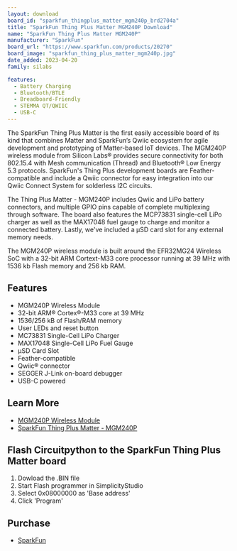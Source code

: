 ```yaml
---
layout: download
board_id: "sparkfun_thingplus_matter_mgm240p_brd2704a"
title: "SparkFun Thing Plus Matter MGM240P Download"
name: "SparkFun Thing Plus Matter MGM240P"
manufacturer: "SparkFun"
board_url: "https://www.sparkfun.com/products/20270"
board_image: "sparkfun_thing_plus_matter_mgm240p.jpg"
date_added: 2023-04-20
family: silabs

features:
  - Battery Charging
  - Bluetooth/BTLE
  - Breadboard-Friendly
  - STEMMA QT/QWIIC
  - USB-C
---
```

The SparkFun Thing Plus Matter is the first easily accessible board of its kind that combines Matter and SparkFun’s Qwiic ecosystem for agile development and prototyping of Matter-based IoT devices. The MGM240P wireless module from Silicon Labs® provides secure connectivity for both 802.15.4 with Mesh communication (Thread) and Bluetooth® Low Energy 5.3 protocols. SparkFun's Thing Plus development boards are Feather-compatible and include a Qwiic connector for easy integration into our Qwiic Connect System for solderless I2C circuits.

The Thing Plus Matter - MGM240P includes Qwiic and LiPo battery connectors, and multiple GPIO pins capable of complete multiplexing through software. The board also features the MCP73831 single-cell LiPo charger as well as the MAX17048 fuel gauge to charge and monitor a connected battery. Lastly, we've included a µSD card slot for any external memory needs.

The MGM240P wireless module is built around the EFR32MG24 Wireless SoC with a 32-bit ARM Cortext-M33 core processor running at 39 MHz with 1536 kb Flash memory and 256 kb RAM.

## Features
* MGM240P Wireless Module
* 32-bit ARM® Cortex®-M33 core at 39 MHz
* 1536/256 kB of Flash/RAM memory
* User LEDs and reset button
* MC73831 Single-Cell LiPo Charger
* MAX17048 Single-Cell LiPo Fuel Gauge
* µSD Card Slot
* Feather-compatible
* Qwiic® connector
* SEGGER J-Link on-board debugger
* USB-C powered

## Learn More
* [MGM240P Wireless Module](https://www.silabs.com/wireless/zigbee/efr32mg24-series-2-modules/device.mgm240pb32vna?tab=specs)
* [SparkFun Thing Plus Matter - MGM240P](https://www.sparkfun.com/products/20270)

## Flash Circuitpython to the SparkFun Thing Plus Matter board
1. Dowload the .BIN file
2. Start Flash programmer in SimplicityStudio
3. Select 0x08000000 as 'Base address'
4. Click 'Program'

## Purchase
* [SparkFun](https://www.sparkfun.com/products/20270)
